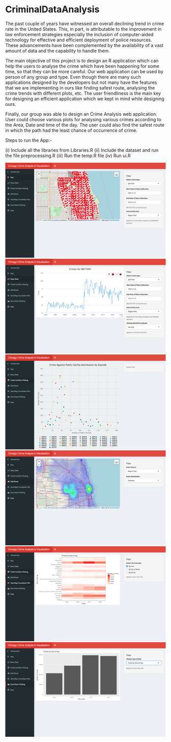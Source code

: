 # CriminalDataAnalysis

The past couple of years have witnessed an overall declining trend in crime rate in the United States. This, in part, is attributable to the improvement in law enforcement strategies especially the inclusion of computer-aided technology for effective and efficient deployment of police resources. These advancements have been complemented by the availability of a vast amount of data and the capability to handle them.

The main objective of this project is to design an R application which can help the users to analyse the crime which have been happening for some time, so that they can be more careful. Our web application can be used by person of any group and type. Even though there are many such applications designed by the developers but not many have the features that we are implementing in ours like finding safest route, analysing the crime trends with different plots, etc. The user friendliness is the main key for designing an efficient application which we kept in mind while designing ours.

Finally, our group was able to design an Crime Analysis web application. User could choose various plots for analysing various crimes according to the Area, Date and time of the day. The user could also find the safest route in which the path had the least chance of occurrence of crime.

Steps to run the App:-

(i) Include all the libraries from Libraries.R  (ii) Include the dataset and run the file preprocessing.R   (iii) Run the temp.R file   (iv) Run ui.R


![screenshot](https://github.com/abhishekmangla59/CriminalDataAnalysis/blob/master/docs/img1.png)
![screenshot](https://github.com/abhishekmangla59/CriminalDataAnalysis/blob/master/docs/img2.png)
![screenshot](https://github.com/abhishekmangla59/CriminalDataAnalysis/blob/master/docs/img3.png)
![screenshot](https://github.com/abhishekmangla59/CriminalDataAnalysis/blob/master/docs/img4.png)
![screenshot](https://github.com/abhishekmangla59/CriminalDataAnalysis/blob/master/docs/img5.png)
![screenshot](https://github.com/abhishekmangla59/CriminalDataAnalysis/blob/master/docs/img6.png)

